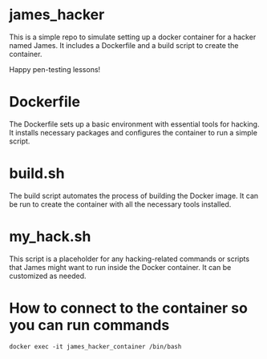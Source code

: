 # james_hacker
This is a simple repo to simulate setting up a docker container for a hacker named James.
It includes a Dockerfile and a build script to create the container.

Happy pen-testing lessons!

# Dockerfile
The Dockerfile sets up a basic environment with essential tools for hacking. It installs necessary packages and
configures the container to run a simple script.
# build.sh
The build script automates the process of building the Docker image. It can be run to create the container with all the necessary tools installed.
# my_hack.sh
This script is a placeholder for any hacking-related commands or scripts that James might want to run inside the Docker container. It can be customized as needed.


# How to connect to the container so you can run commands

`docker exec -it james_hacker_container /bin/bash`
